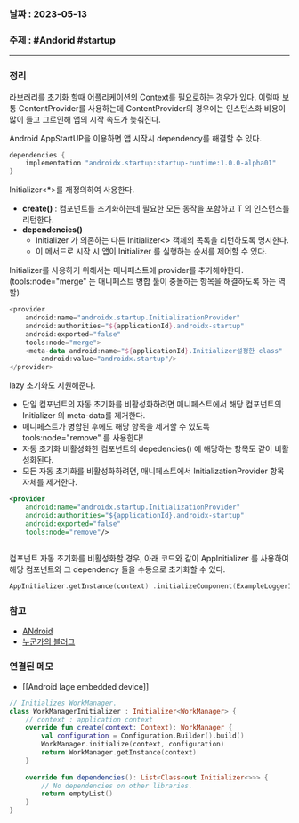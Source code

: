 ### 날짜 : 2023-05-13
### 주제 : #Andorid #startup 
----
### 정리
라브러리를 초기화 할때 어플리케이션의 Context를 필요로하는 경우가 있다. 이럴때 보통 ContentProvider를 사용하는데 ContentProvider의 경우에는 인스턴스화 비용이 많이 들고 그로인해 앱의 시작 속도가 늦춰진다.

Android AppStartUP을 이용하면 앱 시작시 dependency를 해결할 수 있다.

```kotlin
dependencies { 
	implementation "androidx.startup:startup-runtime:1.0.0-alpha01"
}
```

Initializer<*>를 재정의하여 사용한다.

-   **create()** : 컴포넌트를 초기화하는데 필요한 모든 동작을 포함하고 T 의 인스턴스를 리턴한다.
-   **dependencies()**
    -   Initializer 가 의존하는 다른 Initializer<> 객체의 목록을 리턴하도록 명시한다.
    -   이 메서드로 시작 시 앱이 Initializer 를 실행하는 순서를 제어할 수 있다.

Initializer를 사용하기 위해서는 매니페스트에 provider를 추가해야한다.
(tools:node="merge" 는 매니페스트 병합 툴이 충돌하는 항목을 해결하도록 하는 역할)
```Kotlin
<provider  
    android:name="androidx.startup.InitializationProvider"  
    android:authorities="${applicationId}.androidx-startup"  
    android:exported="false"  
    tools:node="merge">  
    <meta-data android:name="${applicationId}.Initializer설정한 class"  
        android:value="androidx.startup"/>  
</provider>
```

lazy 초기화도 지원해준다.

-   단일 컴포넌트의 자동 초기화를 비활성화하려면 매니페스트에서 해당 컴포넌트의 Initializer 의 meta-data를 제거한다.
- 매니페스트가 병합된 후에도 해당 항목을 제거할 수 있도록 tools:node="remove" 를 사용한다!
-  자동 초기화 비활성화한 컴포넌트의 depedencies() 에 해당하는 항목도 같이 비활성화된다.
-  모든 자동 초기화를 비활성화하려면, 매니페스트에서 InitializationProvider 항목 자체를 제거한다.

```xml
<provider  
    android:name="androidx.startup.InitializationProvider"  
    android:authorities="${applicationId}.androidx-startup"  
    android:exported="false"  
    tools:node="remove"/>  
    
```

컴포넌트 자동 초기화를 비활성화할 경우, 아래 코드와 같이 AppInitializer 를 사용하여 해당 컴포넌트와 그 dependency 들을 수동으로 초기화할 수 있다.
```Kotlin
AppInitializer.getInstance(context) .initializeComponent(ExampleLoggerInitializer::class.java)
```

### 참고
- [ANdroid](https://developer.android.com/topic/libraries/app-startup)
- [누군가의 블러그](https://kwongdevelop.tistory.com/33)

### 연결된 메모
-  [[Android lage embedded device]]

```kotlin
// Initializes WorkManager. 
class WorkManagerInitializer : Initializer<WorkManager> { 
	// context : application context 
	override fun create(context: Context): WorkManager { 
		val configuration = Configuration.Builder().build() 
		WorkManager.initialize(context, configuration) 
		return WorkManager.getInstance(context) 
	} 
	
	override fun dependencies(): List<Class<out Initializer<>>> { 
		// No dependencies on other libraries. 
		return emptyList() 
	} 
}
```
